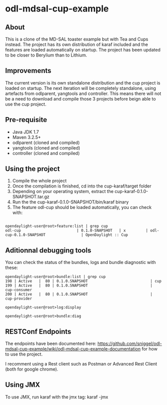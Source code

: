 odl-mdsal-cup-example
=====================

## About
This is a clone of the MD-SAL toaster example but with Tea and Cups instead.
The project has its own distribution of karaf included and the features are loaded automatically on startup.
The project has been updated to be closer to Berylium than to Lithium.

## Improvements
The current version is its own standalone distribution and the cup project is loaded on startup.
The next iteration will be completely standalone, using artefacts from odlparent, yangtools and controller. This means there will not be a need to download and compile those 3 projects before beign able to use the cup project.

## Pre-requisite
- Java JDK 1.7
- Maven 3.2.5+
- odlparent (cloned and compiled)
- yangtools (cloned and compiled)
- controller (cloned and compiled)

## Using the project
1. Compile the whole project
2. Once the compilation is finished, cd into the cup-karaf/target folder
3. Depending on your operating system, extract the cup-karaf-0.1.0-SNAPSHOT.tar.gz
4. Run the the cup-karaf-0.1.0-SNAPSHOT/bin/karaf binary
5. The feature odl-cup should be loaded automatically, you can check with:

```

opendaylight-user@root>feature:list | grep cup
odl-cup                         | 0.1.0-SNAPSHOT   | x         | odl-cup-0.1.0-SNAPSHOT                | OpenDaylight :: Cup

```

## Aditionnal debugging tools
You can check the status of the bundles, logs and bundle diagnostic with these:
```
opendaylight-user@root>bundle:list | grep cup
198 | Active   |  80 | 0.1.0.SNAPSHOT                            | cup                                                                      
199 | Active   |  80 | 0.1.0.SNAPSHOT                            | cup-consumer                                                             
200 | Active   |  80 | 0.1.0.SNAPSHOT                            | cup-provider  

opendaylight-user@root>log:display

opendaylight-user@root>bundle:diag

```
## RESTConf Endpoints
The endpoints have been documented here:
https://github.com/sniggel/odl-mdsal-cup-example/wiki/odl-mdsal-cup-example-documentation for how to use the project.

I recomment using a Rest client such as Postman or Advanced Rest Client (both for google chrome).

## Using JMX
To use JMX, run karaf with the jmx tag:
karaf -jmx
